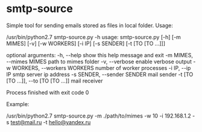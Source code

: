 smtp-source
===========

Simple tool for sending emails stored as files in local folder. Usage:

/usr/bin/python2.7 smtp-source.py -h
usage: smtp-source.py [-h] [-m MIMES] [-v] [-w WORKERS] [-i IP] [-s SENDER]
                      [-t [TO [TO ...]]]

optional arguments:
  -h, --help            show this help message and exit
  -m MIMES, --mimes MIMES
                        path to mimes folder
  -v, --verbose         enable verbose output
  -w WORKERS, --workers WORKERS
                        number of worker processes
  -i IP, --ip IP        smtp server ip address
  -s SENDER, --sender SENDER
                        mail sender
  -t [TO [TO ...]], --to [TO [TO ...]]
                        mail receiver

Process finished with exit code 0

Example:

/usr/bin/python2.7 smtp-source.py -m ./path/to/mimes -w 10 -i 192.168.1.2 -s test@mail.ru -t hello@yandex.ru
